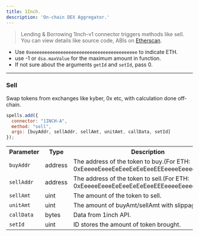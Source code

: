 ```yaml
---
title: 1Inch.
description: 'On-chain DEX Aggregator.'
---
```

> Lending & Borrowing
1Inch-v1 connector triggers methods like sell. You can view details like source code, ABIs on [Etherscan](https://etherscan.io/address/0x6c7256cf7c003dd85683339f75dde9971f98f2fd#code).

- Use `0xeeeeeeeeeeeeeeeeeeeeeeeeeeeeeeeeeeeeeeee` to indicate ETH.
- use -1 or `dsa.maxValue` for the maximum amount in function.
- If not sure about the arguments `getId` and `setId`, pass 0.

---

### Sell

Swap tokens from exchanges like kyber, 0x etc, with calculation done off-chain.

```javascript
spells.add({
  connector: "1INCH-A",
  method: "sell",
  args: [buyAddr, sellAddr, sellAmt, unitAmt, callData, setId]
});
```

<table class="table">
  <tr>
    <th>Parameter</th>
    <th>Type</th>
    <th>Description</th>
  </tr>
   <tr>
     <td><code>buyAddr</code></td>
     <td>address</td>
     <td>The address of the token to buy.(For ETH: 0xEeeeeEeeeEeEeeEeEeEeeEEEeeeeEeeeeeeeEEeE)</td>
   <tr>
   <tr>
     <td><code>sellAddr</code></td>
     <td>address</td>
     <td>The address of the token to sell.(For ETH: 0xEeeeeEeeeEeEeeEeEeEeeEEEeeeeEeeeeeeeEEeE)</td>
   <tr>
   <tr>
     <td><code>sellAmt</code></td>
     <td>uint</td>
     <td>The amount of the token to sell.</td>
   <tr>
   <tr>
     <td><code>unitAmt</code></td>
     <td>uint</td>
     <td>The amount of buyAmt/sellAmt with slippage.</td>
   <tr>
   <tr>
     <td><code>callData</code></td>
     <td>bytes</td>
     <td>Data from 1inch API.</td>
   <tr>
   <tr>
     <td><code>setId</code></td>
     <td>uint</td>
     <td>ID stores the amount of token brought.</td>
   <tr>
</table>